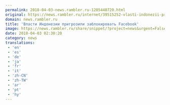 ```yaml
---
permalink: 2018-04-03-news.rambler.ru-1205440720.html
original: https://news.rambler.ru/internet/39515252-vlasti-indonezii-prigrozili-zablokirovat-facebook/
domain: news.rambler.ru
title: 'Власти Индонезии пригрозили заблокировать Facebook'
image: https://news.rambler.ru/share/snippet/?project=news&urgent=False&image=http%3A%2F%2Fnews.rambler.ru%2Fimg%2F2018%2F04%2F03052407.406486.5810.jpg&big=False&title=%D0%92%D0%BB%D0%B0%D1%81%D1%82%D0%B8+%D0%98%D0%BD%D0%B4%D0%BE%D0%BD%D0%B5%D0%B7%D0%B8%D0%B8+%D0%BF%D1%80%D0%B8%D0%B3%D1%80%D0%BE%D0%B7%D0%B8%D0%BB%D0%B8+%D0%B7%D0%B0%D0%B1%D0%BB%D0%BE%D0%BA%D0%B8%D1%80%D0%BE%D0%B2%D0%B0%D1%82%D1%8C+Facebook
date: 2018-04-03 02:30:20
category: news
translations: 
 - 'en'
 - 'es'
 - 'de'
 - 'ja'
 - 'fr'
 - 'it'
 - 'zh-CN'
 - 'zh-TW'
 - 'ar'
 - 'pt'
 - 'hy'
---
```


